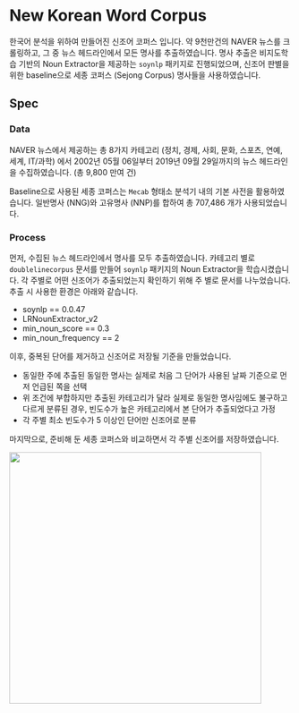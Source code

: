 # New Korean Word Corpus

한국어 분석을 위하여 만들어진 신조어 코퍼스 입니다.
약 9천만건의 NAVER 뉴스를 크롤링하고, 그 중 뉴스 헤드라인에서 모든 명사를 추출하였습니다.
명사 추출은 비지도학습 기반의 Noun Extractor을 제공하는 `soynlp` 패키지로 진행되었으며, 신조어 판별을 위한 baseline으로 세종 코퍼스 (Sejong Corpus) 명사들을 사용하였습니다.

## Spec
### Data

NAVER 뉴스에서 제공하는 총 8가지 카테고리 (정치, 경제, 사회, 문화, 스포츠, 연예, 세계, IT/과학) 에서 2002년 05월 06일부터 2019년 09월 29일까지의 뉴스 헤드라인을 수집하였습니다. (총 9,800 만여 건)

Baseline으로 사용된 세종 코퍼스는 `Mecab` 형태소 분석기 내의 기본 사전을 활용하였습니다. 일반명사 (NNG)와 고유명사 (NNP)를 합하여 총 707,486 개가 사용되었습니다.

### Process

먼저, 수집된 뉴스 헤드라인에서 명사를 모두 추출하였습니다. 카테고리 별로 `doublelinecorpus` 문서를 만들어 `soynlp` 패키지의 Noun Extractor을 학습시켰습니다. 각 주별로 어떤 신조어가 추출되었는지 확인하기 위해 주 별로 문서를 나누었습니다. 추출 시 사용한 환경은 아래와 같습니다.
- soynlp == 0.0.47
- LRNounExtractor_v2
- min_noun_score == 0.3
- min_noun_frequency == 2

이후, 중복된 단어를 제거하고 신조어로 저장될 기준을 만들었습니다.
- 동일한 주에 추출된 동일한 명사는 실제로 처음 그 단어가 사용된 날짜 기준으로 먼저 언급된 쪽을 선택
- 위 조건에 부합하지만 추출된 카테고리가 달라 실제로 동일한 명사임에도 불구하고 다르게 분류된 경우, 빈도수가 높은 카테고리에서 본 단어가 추출되었다고 가정
- 각 주별 최소 빈도수가 5 이상인 단어만 신조어로 분류

마지막으로, 준비해 둔 세종 코퍼스와 비교하면서 각 주별 신조어를 저장하였습니다.

<img src="https://user-images.githubusercontent.com/25416425/71515478-c8857500-28e6-11ea-8ad4-617ee79c714e.png" width="450">

